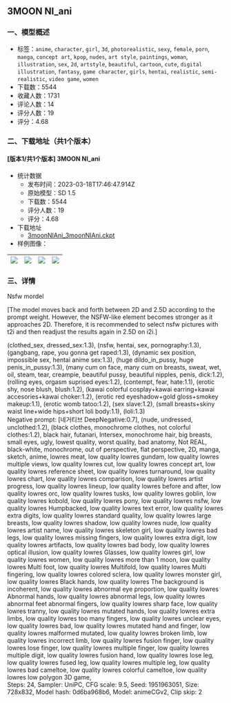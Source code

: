 ## 3MOON NI_ani
### 一、模型概述

- 标签：`anime`, `character`, `girl`, `3d`, `photorealistic`, `sexy`, `female`, `porn`, `manga`, `concept art`, `kpop`, `nudes`, `art style`, `paintings`, `woman`, `illustration`, `sex`, `2d`, `artstyle`, `beautiful`, `cartoon`, `cute`, `digital illustration`, `fantasy`, `game character`, `girls`, `hentai`, `realistic`, `semi-realistic`, `video game`, `women`
- 下载数：5544
- 收藏人数：1731
- 评论人数：14
- 评分人数：19
- 评分：4.68

### 二、下载地址（共1个版本）

#### [版本1/共1个版本] 3MOON NI_ani

- 统计数据
  - 发布时间：2023-03-18T17:46:47.914Z
  - 原始模型：SD 1.5
  - 下载数：5544
  - 评分人数：19
  - 评分：4.68
- 下载地址
  - [3moonNIAni_3moonNIAni.ckpt](https://civitai.com/api/download/models/25182)
- 样例图像：

| <img src="https://image.civitai.com/xG1nkqKTMzGDvpLrqFT7WA/28e0c7ba-5de0-40fd-c517-90a6b6a1e300/width=450/276165.jpeg" /> | <img src="https://image.civitai.com/xG1nkqKTMzGDvpLrqFT7WA/b8821843-fe2a-4b46-e523-4a3339bb1200/width=450/276164.jpeg" /> | <img src="https://image.civitai.com/xG1nkqKTMzGDvpLrqFT7WA/fd17889a-5d51-46da-728d-7a17b3679900/width=450/276163.jpeg" /> | <img src="https://image.civitai.com/xG1nkqKTMzGDvpLrqFT7WA/443b2e3d-a48b-4876-ad6c-1b400dae6100/width=450/275825.jpeg" /> |
| ---- | ---- | ---- | ---- |


### 三、详情
<p>Nsfw mordel</p><p>[The model moves back and forth between 2D and 2.5D according to the prompt weight. However, the NSFW-like element becomes stronger as it approaches 2D. Therefore, it is recommended to select nsfw pictures with t2i and then readjust the results again in 2.5D on i2i.]</p><p></p><p>(clothed_sex, dressed_sex:1.3), (nsfw, hentai, sex, pornography:1.3), (gangbang, rape, you gonna get raped:1.3), (dynamic sex position, impossible sex, hentai anime sex:1.3), (huge dildo_in_pussy, huge penis_in_pussy:1.3), (many cum on face, many cum on breasts, sweat, wet, oil, steam, tear, creampie, beautiful pussy, beautiful nipples, penis, dick:1.2), (rolling eyes, orgasm suprised eyes:1.2), (contempt, fear, hate:1.1), (erotic shy, nose blush, blush:1.2), (kawai colorful cosplay+kawai earring+kawai accesories+kawai choker:1.2), (erotic red eyeshadow+gold gloss+smokey makeup:1.1), (erotic womb tatoo:1.2), (sex slave:1.2), (small breasts+skiny waist line+wide hips+short loli body:1.1), (loli:1.3)<br />Negative prompt: [네거티브 DeepNegative:0.7], (nude, undressed, unclothed:1.2), (black clothes, monochrome clothes, not colorful clothes:1.2), black hair, futanari, Intersex, monochrome hair, big breasts, small eyes, ugly, lowest quality, worst quality, bad anatomy, Not REAL, black-white, monochrome, out of perspective, flat perspective, 2D, manga, sketch, anime, lowres meat, low quality lowres gundam, low quality lowres multiple views, low quality lowres cut, low quality lowres concept art, low quality lowres reference sheet, low quality lowres turnaround, low quality lowres chart, low quality lowres comparison, low quality lowres artist progress, low quality lowres lineup, low quality lowres before and after, low quality lowres orc, low quality lowres tusks, low quality lowres goblin, low quality lowres kobold, low quality lowres pony, low quality lowres nsfw, low quality lowres Humpbacked, low quality lowres text error, low quality lowres extra digits, low quality lowres standard quality, low quality lowres large breasts, low quality lowres shadow, low quality lowres nude, low quality lowres artist name, low quality lowres skeleton girl, low quality lowres bad legs, low quality lowres missing fingers, low quality lowres extra digit, low quality lowres artifacts, low quality lowres bad body, low quality lowres optical illusion, low quality lowres Glasses, low quality lowres girl, low quality lowres women, low quality lowres more than 1 moon, low quality lowres Multi foot, low quality lowres Multifold, low quality lowres Multi fingering, low quality lowres colored sclera, low quality lowres monster girl, low quality lowres Black hands, low quality lowres The background is incoherent, low quality lowres abnormal eye proportion, low quality lowres Abnormal hands, low quality lowres abnormal legs, low quality lowres abnormal feet abnormal fingers, low quality lowres sharp face, low quality lowres tranny, low quality lowres mutated hands, low quality lowres extra limbs, low quality lowres too many fingers, low quality lowres unclear eyes, low quality lowres bad, low quality lowres mutated hand and finger, low quality lowres malformed mutated, low quality lowres broken limb, low quality lowres incorrect limb, low quality lowres fusion finger, low quality lowres lose finger, low quality lowres multiple finger, low quality lowres multiple digit, low quality lowres fusion hand, low quality lowres lose leg, low quality lowres fused leg, low quality lowres multiple leg, low quality lowres bad cameltoe, low quality lowres colorful cameltoe, low quality lowres low polygon 3D game,<br />Steps: 24, Sampler: UniPC, CFG scale: 9.5, Seed: 1951963051, Size: 728x832, Model hash: 0d6ba968b6, Model: animeCGv2, Clip skip: 2</p>
